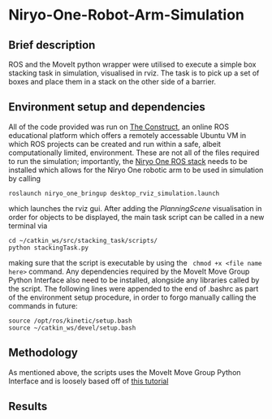 # Niryo-One-Robot-Arm-Simulation
## Brief description
ROS and the MoveIt python wrapper were utilised to execute a simple box stacking task in simulation, visualised in rviz. The task is to pick up a set of boxes and place them in a stack on the other side of a barrier. 

## Environment setup and dependencies
All of the code provided was run on [The Construct](https://www.theconstructsim.com/), an online ROS educational platform which offers a remotely accessable Ubuntu VM in which ROS projects can be created and run within a safe, albeit computationally limited, environment. These are not all of the files required to run the simulation; importantly, the [Niryo One ROS stack](https://github.com/NiryoRobotics/niryo_one_ros) needs to be installed which allows for the Niryo One robotic arm to be used in simulation by calling 
```
roslaunch niryo_one_bringup desktop_rviz_simulation.launch
```
which launches the rviz gui. After adding the *PlanningScene* visualisation in order for objects to be displayed, the main task script can be called in a new terminal via
```
cd ~/catkin_ws/src/stacking_task/scripts/
python stackingTask.py
```
making sure that the script is executable by using the ``` chmod +x <file name here>``` command. Any dependencies required by the MoveIt Move Group Python Interface also need to be installed, alongside any libraries called by the script. The following lines were appended to the end of .bashrc as part of the environment setup procedure, in order to forgo manually calling the commands in future:
```
source /opt/ros/kinetic/setup.bash
source ~/catkin_ws/devel/setup.bash
```

## Methodology
As mentioned above, the scripts uses the MoveIt Move Group Python Interface and is loosely based off of [this tutorial](http://docs.ros.org/en/kinetic/api/moveit_tutorials/html/doc/move_group_python_interface/move_group_python_interface_tutorial.html)

## Results
